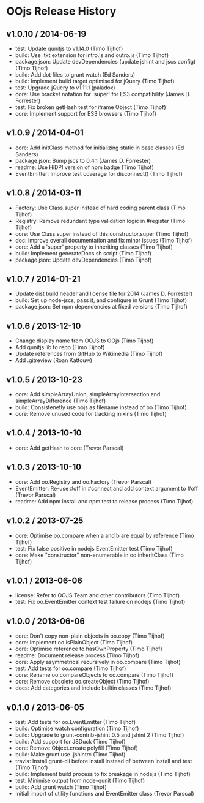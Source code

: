 # OOjs Release History

## v1.0.10 / 2014-06-19

* test: Update qunitjs to v1.14.0 (Timo Tijhof)
* build: Use .txt extension for intro.js and outro.js (Timo Tijhof)
* package.json: Update devDependencies (update jshint and jscs config) (Timo Tijhof)
* build: Add dot files to grunt watch (Ed Sanders)
* build: Implement build target optimised for jQuery (Timo Tijhof)
* test: Upgrade jQuery to v1.11.1 (paladox)
* core: Use bracket notation for 'super' for ES3 compatibility (James D. Forrester)
* test: Fix broken getHash test for iframe Object (Timo Tijhof)
* core: Implement support for ES3 browsers (Timo Tijhof)

## v1.0.9 / 2014-04-01
* core: Add initClass method for initializing static in base classes (Ed Sanders)
* package.json: Bump jscs to 0.4.1 (James D. Forrester)
* readme: Use HiDPI version of npm badge (Timo Tijhof)
* EventEmitter: Improve test coverage for disconnect() (Timo Tijhof)

## v1.0.8 / 2014-03-11
* Factory: Use Class.super instead of hard coding parent class (Timo Tijhof)
* Registry: Remove redundant type validation logic in #register (Timo Tijhof)
* core: Use Class.super instead of this.constructor.super (Timo Tijhof)
* doc: Improve overall documentation and fix minor issues (Timo Tijhof)
* core: Add a 'super' property to inheriting classes (Timo Tijhof)
* build: Implement generateDocs.sh script (Timo Tijhof)
* package.json: Update devDependencies (Timo Tijhof)

## v1.0.7 / 2014-01-21
* Update dist build header and license file for 2014 (James D. Forrester)
* build: Set up node-jscs, pass it, and configure in Grunt (Timo Tijhof)
* package.json: Set npm dependencies at fixed versions (Timo Tijhof)

## v1.0.6 / 2013-12-10
* Change display name from OOJS to OOjs (Timo Tijhof)
* Add qunitjs lib to repo (Timo Tijhof)
* Update references from GitHub to Wikimedia (Timo Tijhof)
* Add .gitreview (Roan Kattouw)

## v1.0.5 / 2013-10-23

* core: Add simpleArrayUnion, simpleArrayIntersection and simpleArrayDifference (Timo Tijhof)
* build: Consistenetly use oojs as filename instead of oo (Timo Tijhof)
* core: Remove unused code for tracking mixins (Timo Tijhof)

## v1.0.4 / 2013-10-10

* core: Add getHash to core (Trevor Parscal)

## v1.0.3 / 2013-10-10

* core: Add oo.Registry and oo.Factory (Trevor Parscal)
* EventEmitter: Re-use #off in #connect and add context argument to #off (Trevor Parscal)
* readme: Add npm install and npm test to release process (Timo Tijhof)

## v1.0.2 / 2013-07-25

* core: Optimise oo.compare when a and b are equal by reference (Timo Tijhof)
* test: Fix false positive in nodejs EventEmitter test (Timo Tijhof)
* core: Make "constructor" non-enumerable in oo.inheritClass (Timo Tijhof)

## v1.0.1 / 2013-06-06

* license: Refer to OOJS Team and other contributors (Timo Tijhof)
* test: Fix oo.EventEmitter context test failure on nodejs (Timo Tijhof)

## v1.0.0 / 2013-06-06

* core: Don't copy non-plain objects in oo.copy (Timo Tijhof)
* core: Implement oo.isPlainObject (Timo Tijhof)
* core: Optimise reference to hasOwnProperty (Timo Tijhof)
* readme: Document release process (Timo Tijhof)
* core: Apply asymmetrical recursively in oo.compare (Timo Tijhof)
* test: Add tests for oo.compare (Timo Tijhof)
* core: Rename oo.compareObjects to oo.compare (Timo Tijhof)
* core: Remove obsolete oo.createObject (Timo Tijhof)
* docs: Add categories and include builtin classes (Timo Tijhof)

## v0.1.0 / 2013-06-05

* test: Add tests for oo.EventEmitter (Timo Tijhof)
* build: Optimise watch configuration (Timo Tijhof)
* build: Upgrade to grunt-contrib-jshint 0.5 and jshint 2 (Timo Tijhof)
* build: Add support for JSDuck (Timo Tijhof)
* core: Remove Object.create polyfill (Timo Tijhof)
* build: Make grunt use .jshintrc (Timo Tijhof)
* travis: Install grunt-cli before install instead of between install and test (Timo Tijhof)
* build: Implement build process to fix breakage in nodejs (Timo Tijhof)
* test: Minimise output from node-qunit (Timo Tijhof)
* build: Add grunt watch (Timo Tijhof)
* Initial import of utility functions and EventEmitter class (Trevor Parscal)
